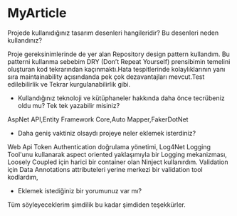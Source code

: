 # MyArticle
Projede kullanıdığınız tasarım desenleri hangileridir? Bu desenleri neden kullandınız?

Proje gereksinimlerinde de yer alan Repository design pattern kullandım.
Bu patterni kullanma sebebim DRY (Don’t Repeat Yourself) prensibimin temelini oluşturan kod tekrarından kaçınmaktı.Hata tespitlerinde kolaylıklarının yanı sıra maintainability açısındanda pek çok dezavantajları mevcut.Test edilebilirlik ve Tekrar kurgulanabilirlik gibi.

- Kullandığınız teknoloji ve kütüphaneler hakkında daha önce tecrübeniz oldu mu? Tek tek
yazabilir misiniz?

AspNet API,Entity Framework Core,Auto Mapper,FakerDotNet

- Daha geniş vaktiniz olsaydı projeye neler eklemek isterdiniz?

Web Api Token Authentication doğrulama yönetimi, 
Log4Net Logging Tool'unu kullanarak aspect oriented yaklaşımıyla bir Logging mekanizması,
Loosely Coupled için harici bir container olan Ninject kullanırdım.
Validation için Data Annotations attributeleri yerine merkezi bir validation tool kodlardım,

- Eklemek istediğiniz bir yorumunuz var mı?

Tüm söyleyeceklerim şimdilik bu kadar şimdiden teşekkürler.
